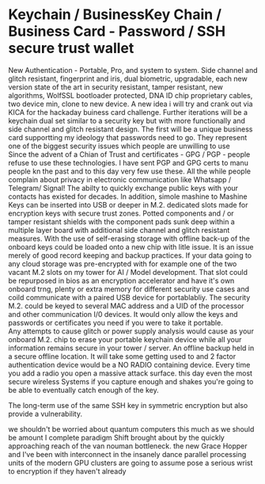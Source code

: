 # Keychain / BusinessKey Chain / Business Card - Password / SSH secure trust wallet 
New Authentication -  Portable, Pro, and system to system. Side channel and glitch resistant, fingerprint and iris, dual biometric, upgradable, each new version state of the art in security resistant, tamper resistant, new algorithms, WolfSSL bootloader protected, DNA ID chip proprietary cables, two device min, clone to new device. 
A new idea i will try and crank out via KICA for the hackaday buiness card challenge. 
Further iterations will be a keychain dual set similar to a security key but with more functionally and side channel and glitch resistant design.
The first will be a unique business card supportting my ideology that passwords need to go. 
They represent one of the biggest security issues which people are unwilling to use  
Since the advent of a Chian of Trust and certificates - GPG / PGP - people refuse to use these technologies.
I have sent PGP and GPG certs to manu people kn the past and to this day very few use these. 
All the while people complain about privacy in electronic communication like Whatsapp / Telegram/ Signal!
The abilty to quickly exchange public keys with your contacts has existed for decades.
In addition, simole mashine to Mashine Keys can be inserted into USB or deeper in M.2. dedicated slots made for encryption keys with secure trust zones.
Potted components and / or tamper resistant shields with the component pads sunk deep within a multiple layer board with additional side channel and glitch resistant measures.
With the use of self-erasing storage with offline back-up of the onboard keys could be loaded onto a new chip with litle issue.
It is an issue merely of good record keeping and backup practices.
If your data going to any cloud storage was pre-encrypted with for example one of the two vacant M.2 slots on my tower for AI / Model development. 
That slot could be repurposed in bios as an encryption accelerator and have it's own onboard trng, plenty or extra memory for different security use cases and coild communicate with a paired USB device for portablabliy. 
The security M.2. could be keyed to several MAC address and a UID of the processor and other communication I/0 devices. 
It would only allow the keys and passwords or certificates you need if you were to take it portable.  
Any attempts to cause glitch or power supply analysis would cause as your onboard M.2. chip to erase your portable keychain device while all your information remains secure in your tower / server. 
An offline backup held in a secure offline location. 
It will take some getting used to and 2 factor authentication device would be a NO RADIO containing device. 
Every time you add a radio you open a massive attack surface.
this day even the most secure wireless Systems if you capture enough and shakes you're going to be able to eventually catch enough of the key.

The long-term use of the same SSH key in symmetric encryption but also provide a vulnerability. 

we shouldn't be worried about quantum computers this much as we should be amount I complete paradigm Shift brought about by the quickly approaching reach of the van nouman bottleneck. the new Grace Hopper and I've been with interconnect in the insanely dance parallel processing units of the modern GPU clusters are going to assume pose a serious wrist to encryption if they haven't already
